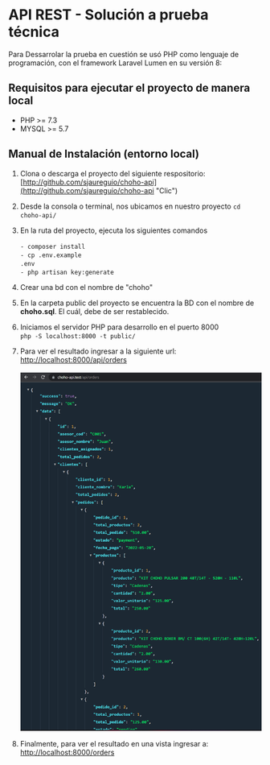 # API REST - Solución a prueba técnica

Para Dessarrolar la prueba en cuestión se usó PHP como lenguaje de programación, con el framework Laravel Lumen en su versión 8:

## Requisitos para ejecutar el proyecto de manera local
- PHP >= 7.3
- MYSQL >= 5.7
## Manual de Instalación (entorno local)

1. Clona o descarga el proyecto del siguiente respositorio: [http://github.com/sjaureguio/choho-api](http://github.com/sjaureguio/choho-api "Clic")
2. Desde la consola o terminal, nos ubicamos en nuestro proyecto <code>cd choho-api/</code>
3. En la ruta del proyecto, ejecuta los siguientes comandos <br>
    
    <code>- composer install</code><br>
    <code>- cp .env.example .env</code><br>
    <code>- php artisan key:generate</code>
    
4. Crear una bd con el nombre de "choho"
5. En la carpeta public del proyecto se encuentra la BD con el nombre de <strong>choho.sql</strong>. El cuál, debe de ser restablecido.
6. Iniciamos el servidor PHP para desarrollo en el puerto 8000 <br>
    <code>php -S localhost:8000 -t public/</code><br>
7. Para ver el resultado ingresar a la siguiente url: [http://localhost:8000/api/orders](http://localhost:8000/api/orders) <br> <br>
    <img src="./public/images/json.png" alt="Resultado">
7. Finalmente, para ver el resultado en una vista ingresar a: [http://localhost:8000/orders](http://localhost:8000/orders) <br> <br>

